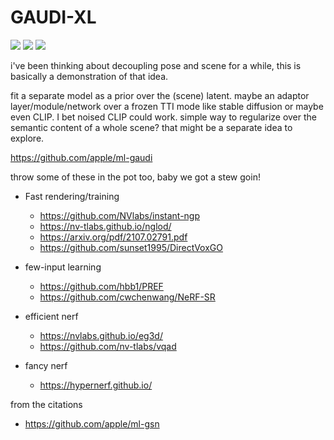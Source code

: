 # GAUDI-XL

![](https://img.shields.io/badge/tag-animation-lightgrey)
![](https://img.shields.io/badge/tag-experimental-lightgrey)
![](https://img.shields.io/badge/tag-foundation-lightgrey)

i've been thinking about decoupling pose and scene for a while, this is basically a demonstration of that idea. 

fit a separate model as a prior over the (scene) latent. maybe an adaptor layer/module/network over a frozen TTI mode like stable diffusion 
or maybe even CLIP. I bet noised CLIP could work. simple way to regularize over the semantic content of a whole scene? that might be a 
separate idea to explore.


https://github.com/apple/ml-gaudi

throw some of these in the pot too, baby we got a stew goin!

* Fast rendering/training
  * https://github.com/NVlabs/instant-ngp
  * https://nv-tlabs.github.io/nglod/
  * https://arxiv.org/pdf/2107.02791.pdf
  * https://github.com/sunset1995/DirectVoxGO
* few-input learning
  * https://github.com/hbb1/PREF
  * https://github.com/cwchenwang/NeRF-SR
* efficient nerf
  * https://nvlabs.github.io/eg3d/
  * https://github.com/nv-tlabs/vqad

* fancy nerf
  * https://hypernerf.github.io/

from the citations
* https://github.com/apple/ml-gsn
